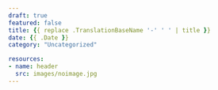 ```yaml
---
draft: true
featured: false
title: {{ replace .TranslationBaseName '-' ' ' | title }}
date: {{ .Date }}
category: "Uncategorized"

resources:
- name: header
  src: images/noimage.jpg
---
```

